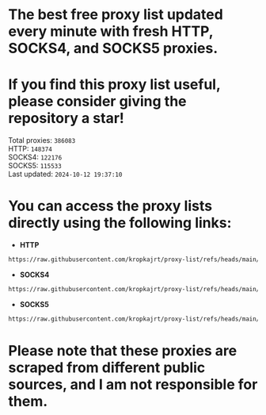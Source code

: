 # The best free proxy list updated every minute with fresh HTTP, SOCKS4, and SOCKS5 proxies.

# If you find this proxy list useful, please consider giving the repository a star!

Total proxies: `386083`  
HTTP: `148374`  
SOCKS4: `122176`  
SOCKS5: `115533`  
Last updated: `2024-10-12 19:37:10`  

# You can access the proxy lists directly using the following links:

- **HTTP**

```bash
https://raw.githubusercontent.com/kropkajrt/proxy-list/refs/heads/main/http.txt
```

- **SOCKS4**

```bash
https://raw.githubusercontent.com/kropkajrt/proxy-list/refs/heads/main/socks4.txt
```

- **SOCKS5**

```bash
https://raw.githubusercontent.com/kropkajrt/proxy-list/refs/heads/main/socks5.txt
```

# Please note that these proxies are scraped from different public sources, and I am not responsible for them.